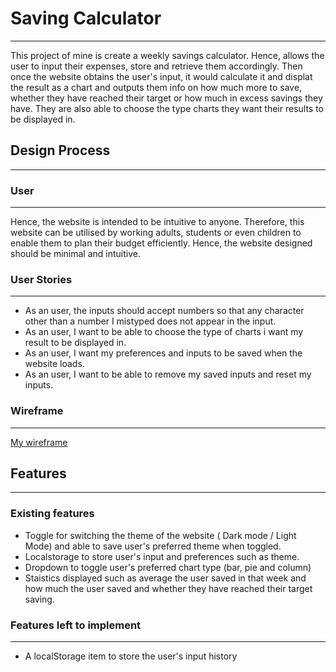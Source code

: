 # Saving Calculator
----
This project of mine is create a weekly savings calculator. Hence, allows the user to input their expenses,
store and retrieve them accordingly. Then once the website obtains the user's input, it would calculate it and
displat the result as a chart and outputs them info on how much more to save, whether they have reached their target 
or how much in excess savings they have. They are also able to choose the type charts they want their results to be displayed
in.

## Design Process
---
### User
---
Hence, the website is intended to be intuitive to anyone. Therefore, this website can be utilised by working adults, students or 
even children to enable them to plan their budget efficiently. Hence, the website designed should be minimal and intuitive.

### User Stories
---
* As an user, the inputs should accept numbers so that any character other than a number I mistyped does not appear in the input.
* As an user, I want to be able to choose the type of charts i want my result to be displayed in.
* As an user, I want my preferences and inputs to be saved when the website loads.
* As an user, I want to be able to remove my saved inputs and reset my inputs.

### Wireframe
---
[My wireframe](/wireframes/Assg2wireframe.pdf)

## Features
---
### Existing features
* Toggle for switching the theme of the website ( Dark mode / Light Mode) and able to save user's preferred theme when toggled.
* Localstorage to store user's input and preferences such as theme.
* Dropdown to toggle user's preferred chart type (bar, pie and column)
* Staistics displayed such as average the user saved in that week and how much the user saved and whether they have reached their target saving.

### Features left to implement
---
* A localStorage item to store the user's input history
